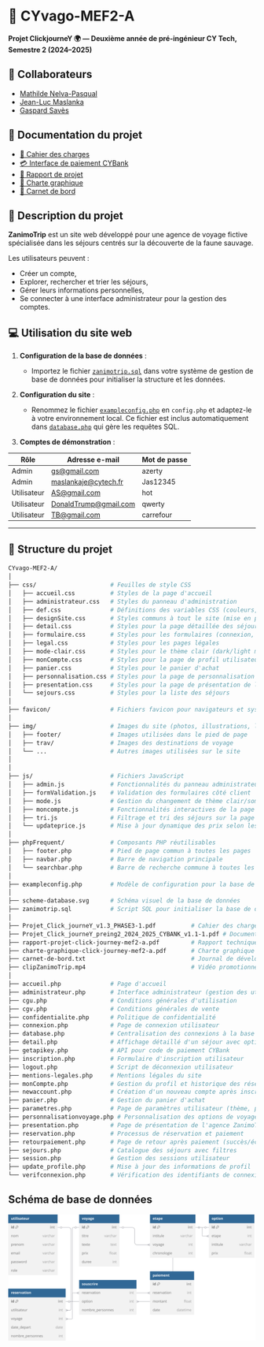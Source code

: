 # 🐫 CYvago-MEF2-A

**Projet ClickjourneY 🌍 — Deuxième année de pré-ingénieur CY Tech, Semestre 2 (2024–2025)**

## 🤝 Collaborateurs
- [Mathilde Nelva-Pasqual](https://github.com/mathildenelva)  
- [Jean-Luc Maslanka](https://github.com/JEAN-LUC7)  
- [Gaspard Savès](https://github.com/gaspardsaves)

## 📄 Documentation du projet
- [:scroll: Cahier des charges](Projet_Click_journeY_v1.3_PHASE3-1.pdf)  
- [:credit_card: Interface de paiement CYBank](Projet_Click_journeY_preing2_2024_2025_CYBANK_v1.1-1.pdf)  
- [:ledger: Rapport de projet](rapport-projet-click-journey-mef2-a.pdf)  
- [:pushpin: Charte graphique](charte-graphique-click-journey-mef2-a.pdf)  
- [:memo: Carnet de bord](carnet-de-bord.txt)

## 🐾 Description du projet

**ZanimoTrip** est un site web développé pour une agence de voyage fictive spécialisée dans les séjours centrés sur la découverte de la faune sauvage.

Les utilisateurs peuvent :
- Créer un compte,
- Explorer, rechercher et trier les séjours,
- Gérer leurs informations personnelles,
- Se connecter à une interface administrateur pour la gestion des comptes.

## 💻 Utilisation du site web

1. **Configuration de la base de données** :
   - Importez le fichier [`zanimotrip.sql`](zanimotrip.sql) dans votre système de gestion de base de données pour initialiser la structure et les données.
   
2. **Configuration du site** :
   - Renommez le fichier [`exampleconfig.php`](exampleconfig.php) en `config.php` et adaptez-le à votre environnement local. Ce fichier est inclus automatiquement dans [`database.php`](database.php) qui gère les requêtes SQL.

3. **Comptes de démonstration** :

| Rôle          | Adresse e-mail             | Mot de passe |
|---------------|----------------------------|--------------|
| Admin         | gs@gmail.com               | azerty       |
| Admin         | maslankaje@cytech.fr       | Jas12345     |
| Utilisateur   | AS@gmail.com               | hot          |
| Utilisateur   | DonaldTrump@gmail.com      | qwerty       |
| Utilisateur   | TB@gmail.com               | carrefour    |

---

## 📁 Structure du projet

```bash
CYvago-MEF2-A/
│
├── css/                     # Feuilles de style CSS
│   ├── accueil.css          # Styles de la page d'accueil
│   ├── administrateur.css   # Styles du panneau d'administration
│   ├── def.css              # Définitions des variables CSS (couleurs, polices, transitions)
│   ├── designSite.css       # Styles communs à tout le site (mise en page, header, footer)
│   ├── detail.css           # Styles pour la page détaillée des séjours
│   ├── formulaire.css       # Styles pour les formulaires (connexion, inscription)
│   ├── legal.css            # Styles pour les pages légales
│   ├── mode-clair.css       # Styles pour le thème clair (dark/light mode)
│   ├── monCompte.css        # Styles pour la page de profil utilisateur
│   ├── panier.css           # Styles pour le panier d'achat
│   ├── personnalisation.css # Styles pour la page de personnalisation des voyages
│   ├── presentation.css     # Styles pour la page de présentation de l'agence
│   └── sejours.css          # Styles pour la liste des séjours
│
├── favicon/                 # Fichiers favicon pour navigateurs et systèmes
│
├── img/                     # Images du site (photos, illustrations, logos)
│   ├── footer/              # Images utilisées dans le pied de page
│   ├── trav/                # Images des destinations de voyage
│   └── ...                  # Autres images utilisées sur le site
│   
│
├── js/                      # Fichiers JavaScript
│   ├── admin.js             # Fonctionnalités du panneau administrateur
│   ├── formValidation.js    # Validation des formulaires côté client
│   ├── mode.js              # Gestion du changement de thème clair/sombre
│   ├── moncompte.js         # Fonctionnalités interactives de la page profil
│   ├── tri.js               # Filtrage et tri des séjours sur la page séjours
│   └── updateprice.js       # Mise à jour dynamique des prix selon les options
│
├── phpFrequent/             # Composants PHP réutilisables
│   ├── footer.php           # Pied de page commun à toutes les pages
│   ├── navbar.php           # Barre de navigation principale
│   └── searchbar.php        # Barre de recherche commune à toutes les pages
│
├── exampleconfig.php        # Modèle de configuration pour la base de données
│
├── scheme-database.svg      # Schéma visuel de la base de données
├── zanimotrip.sql           # Script SQL pour initialiser la base de données
│
├── Projet_Click_journeY_v1.3_PHASE3-1.pdf          # Cahier des charges du projet
├── Projet_Click_journeY_preing2_2024_2025_CYBANK_v1.1-1.pdf # Documentation API paiement
├── rapport-projet-click-journey-mef2-a.pdf         # Rapport technique du projet
├── charte-graphique-click-journey-mef2-a.pdf       # Charte graphique du site
├── carnet-de-bord.txt                              # Journal de développement
├── clipZanimoTrip.mp4                              # Vidéo promotionnelle
│
├── accueil.php              # Page d'accueil
├── administrateur.php       # Interface administrateur (gestion des utilisateurs)
├── cgu.php                  # Conditions générales d'utilisation
├── cgv.php                  # Conditions générales de vente
├── confidentialite.php      # Politique de confidentialité
├── connexion.php            # Page de connexion utilisateur
├── database.php             # Centralisation des connexions à la base de données
├── detail.php               # Affichage détaillé d'un séjour avec options
├── getapikey.php            # API pour code de paiement CYBank
├── inscription.php          # Formulaire d'inscription utilisateur
├── logout.php               # Script de déconnexion utilisateur
├── mentions-legales.php     # Mentions légales du site
├── monCompte.php            # Gestion du profil et historique des réservations
├── newaccount.php           # Création d'un nouveau compte après inscription
├── panier.php               # Gestion du panier d'achat
├── parametres.php           # Page de paramètres utilisateur (thème, préférences)
├── personnalisationvoyage.php # Personnalisation des options de voyage
├── presentation.php         # Page de présentation de l'agence ZanimoTrip
├── reservation.php          # Processus de réservation et paiement
├── retourpaiement.php       # Page de retour après paiement (succès/échec)
├── sejours.php              # Catalogue des séjours avec filtres
├── session.php              # Gestion des sessions utilisateur
├── update_profile.php       # Mise à jour des informations de profil
└── verifconnexion.php       # Vérification des identifiants de connexion
```

## Schéma de base de données

![Schéma de la base de données](scheme-database.svg)